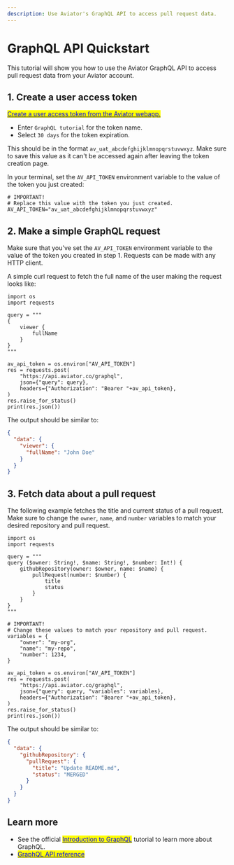 ```yaml
---
description: Use Aviator's GraphQL API to access pull request data.
---
```


# GraphQL API Quickstart

This tutorial will show you how to use the Aviator GraphQL API to access pull request data from your Aviator account.

## 1. Create a user access token

[<mark style="color:blue;">Create a user access token from the Aviator webapp.</mark>](https://app.aviator.co/account/apitoken)

* Enter `GraphQL tutorial` for the token name.
* Select `30 days` for the token expiration.

This should be in the format `av_uat_abcdefghijklmnopqrstuvwxyz`. Make sure to save this value as it can't be accessed again after leaving the token creation page.

In your terminal, set the `AV_API_TOKEN` environment variable to the value of the token you just created:

```shell
# IMPORTANT!
# Replace this value with the token you just created.
AV_API_TOKEN="av_uat_abcdefghijklmnopqrstuvwxyz"
```

## 2. Make a simple GraphQL request

Make sure that you've set the `AV_API_TOKEN` environment variable to the value of the token you created in step 1. Requests can be made with any HTTP client.

A simple curl request to fetch the full name of the user making the request looks like:

```python3
import os
import requests

query = """
{
    viewer {
        fullName
    }
}
"""

av_api_token = os.environ["AV_API_TOKEN"]
res = requests.post(
    "https://api.aviator.co/graphql",
    json={"query": query},
    headers={"Authorization": "Bearer "+av_api_token},
)
res.raise_for_status()
print(res.json())
```

The output should be similar to:

```json
{
  "data": {
    "viewer": {
      "fullName": "John Doe"
    }
  }
}
```

## 3. Fetch data about a pull request

The following example fetches the title and current status of a pull request. Make sure to change the `owner`, `name`, and `number` variables to match your desired repository and pull request.

```python3
import os
import requests

query = """
query ($owner: String!, $name: String!, $number: Int!) {
    githubRepository(owner: $owner, name: $name) {
        pullRequest(number: $number) {
            title
            status
        }
    }
}
"""

# IMPORTANT!
# Change these values to match your repository and pull request.
variables = {
    "owner": "my-org",
    "name": "my-repo",
    "number": 1234,
}

av_api_token = os.environ["AV_API_TOKEN"]
res = requests.post(
    "https://api.aviator.co/graphql",
    json={"query": query, "variables": variables},
    headers={"Authorization": "Bearer "+av_api_token},
)
res.raise_for_status()
print(res.json())
```

The output should be similar to:

```json
{
  "data": {
    "githubRepository": {
      "pullRequest": {
        "title": "Update README.md",
        "status": "MERGED"
      }
    }
  }
}
```

## Learn more

* See the official [<mark style="color:blue;">Introduction to GraphQL</mark>](https://graphql.org/learn/) tutorial to learn more about GraphQL.
* [<mark style="color:blue;">GraphQL API reference</mark>](reference/graphql.md)
